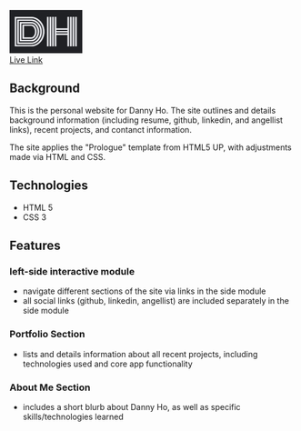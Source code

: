 ![logo](https://github.com/dannyho77/Danny-Ho-dev.bio/blob/main/images/DH_favicon.jpg)  
[Live Link](https://dannyho77.github.io/Danny-Ho-dev.bio/)

## Background
This is the personal website for Danny Ho. The site outlines and details background information (including resume, github, linkedin, and angellist links), recent projects, and contanct information.

The site applies the "Prologue" template from HTML5 UP, with adjustments made via HTML and CSS.

## Technologies
- HTML 5
- CSS 3

## Features

### left-side interactive module
- navigate different sections of the site via links in the side module
- all social links (github, linkedin, angellist) are included separately in the side module

### Portfolio Section
- lists and details information about all recent projects, including technologies used and core app functionality

### About Me Section
- includes a short blurb about Danny Ho, as well as specific skills/technologies learned
